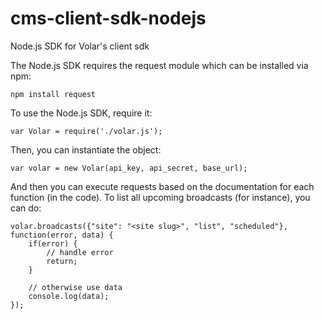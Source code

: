 cms-client-sdk-nodejs
=====================
Node.js SDK for Volar's client sdk

The Node.js SDK requires the request module which can be installed via npm:
```
npm install request
```

To use the Node.js SDK, require it:
```
var Volar = require('./volar.js');
```
Then, you can instantiate the object:
```
var volar = new Volar(api_key, api_secret, base_url);
```
And then you can execute requests based on the documentation for each function (in the code).
To list all upcoming broadcasts (for instance), you can do:
```
volar.broadcasts({"site": "<site slug>", "list", "scheduled"}, function(error, data) {
    if(error) {
        // handle error
        return;
    }

    // otherwise use data
    console.log(data);
});
```

